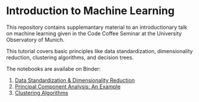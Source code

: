 # Introduction to Machine Learning

This repository contains supplemantary material to an introductionary talk on machine learning given in the Code Coffee Seminar at the University Observatory of Munich.

This tutorial covers basic principles like data standardization, dimensionality reduction, clustering algorithms, and decision trees.

The notebooks are availabe on Binder:

1. [Data Standardization & Dimensionality Reduction](https://mybinder.org/v2/gh/stammler/ml_intro/HEAD?labpath=notebooks%2F1_data.ipynb)
2. [Principal Component Analysis: An Example](https://mybinder.org/v2/gh/stammler/ml_intro/HEAD?labpath=notebooks%2F2_pca_example.ipynb)
3. [Clustering Algorithms](https://mybinder.org/v2/gh/stammler/ml_intro/HEAD?labpath=notebooks%2F3_clustering.ipynb)